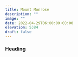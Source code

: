 ```yaml
---
title: Mount Monrose 
description: ""
image: ""
date: 2022-04-29T06:00:00+00:00
elevation: 5384
draft: false
---
```

### Heading 

